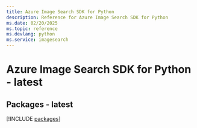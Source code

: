 ```yaml
---
title: Azure Image Search SDK for Python
description: Reference for Azure Image Search SDK for Python
ms.date: 02/20/2025
ms.topic: reference
ms.devlang: python
ms.service: imagesearch
---
```

# Azure Image Search SDK for Python - latest
## Packages - latest
[!INCLUDE [packages](image-search-index.md)]